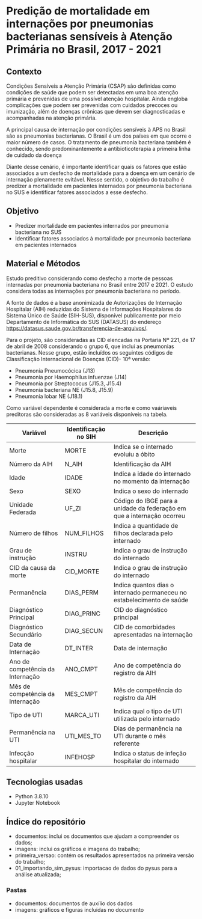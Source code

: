 # Predição de mortalidade em internações por pneumonias bacterianas sensíveis à Atenção Primária no Brasil, 2017 - 2021

## Contexto 

Condições Sensíveis a Atenção Primária (CSAP) são definidas como condições de saúde que podem ser detectadas em uma boa atenção primária e prevenidas de uma possível atenção hospitalar. Ainda engloba complicações que podem ser prevenidas com cuidados precoces ou imunização, além de doenças crônicas que devem ser diagnosticadas e acompanhadas na atenção primária. 

A principal causa de internação por condições sensíveis à APS no Brasil são as pneumonias bacterianas. O Brasil é um dos países em que ocorre o maior número de casos. O tratamento de pneumonia bacteriana também é conhecido, sendo predominantemente a antibioticoterapia a primeira linha de cuidado da doença

Diante desse cenário, é importante identificar quais os fatores que estão associados a um desfecho de mortalidade para a doença em um cenário de internação plenamente evitável. Nesse sentido, o objetivo do trabalho é predizer a mortalidade em pacientes internados por pneumonia bacteriana no SUS e identificar fatores associados a esse desfecho.

## Objetivo 

 - Predizer mortalidade em pacientes internados por pneumonia bacteriana no SUS 
 - Identificar fatores associados à mortalidade por pneumonia bacteriana em pacientes internados 

## Material e Métodos

Estudo preditivo considerando como desfecho a morte de pessoas internadas por pneumonia bacteriana no Brasil entre 2017 e 2021. O estudo considera todas as internações por pneumonia bacteriana no período. 

A fonte de dados é a base anonimizada de Autorizações de Internação Hospitalar (AIH) reduzidas do Sistema de Informações Hospitalares do Sistema Único de Saúde (SIH-SUS), disponível publicamente por meio Departamento de Informática do SUS (DATASUS) do endereço <https://datasus.saude.gov.br/transferencia-de-arquivos/>. 

Para o projeto, são consideradas as CID elencadas na Portaria Nº 221, de 17 de abril de 2008 considerando o grupo 6, que inclui as pneumonias bacterianas. Nesse grupo, estão incluídos os seguintes códigos de Classificação Internacional de Doenças (CID)- 10ª versão: 

- 	Pneumonia Pneumocócica (J13)
- 	Pneumonia por Haemophilus infuenzae (J14)
- 	Pneumonia por Streptococus (J15.3, J15.4)
-	Pneumonia bacteriana NE (J15.8, J15.9)
-	Pneumonia lobar NE (J18.1)

Como variável dependente é considerada a morte e como vaáriaveis preditoras são consideradas as 8 variáveis disponíveis na tabela.

|Variável |Identificação no SIH| Descrição| 
|---------|--------------------|----------|
|Morte|MORTE   |Indica se o internado evoluiu a óbito|
|Número da AIH  |N_AIH      |Identificação da AIH |
|Idade  |IDADE      |Indica a idade do internado no momento da internação |
|Sexo  |SEXO      |Indica o sexo do internado |
|Unidade Federada  |UF_ZI      |Código do IBGE para a unidade da federação em que a internação ocorreu |
|Número de filhos  |NUM_FILHOS      |Indica a quantidade de filhos declarada pelo internado |
|Grau de instrução  |INSTRU      |Indica o grau de instrução do internado |
|CID da  causa da morte  |CID_MORTE      |Indica o grau de instrução do internado |
|Permanência   |DIAS_PERM      |Indica quantos dias o internado permaneceu no estabelecimento de saúde |
|Diagnóstico Principal  |DIAG_PRINC      |CID do diagnóstico principal |
|Diagnóstico Secundário |DIAG_SECUN      |CID de comorbidades apresentadas na internação |
|Data de Internação |DT_INTER      |Data de internação |
|Ano de competência da Internação |ANO_CMPT      |Ano de competência do registro da AIH  |
|Mês de competência da Internação |MES_CMPT      |Mês de competência do registro da AIH |
|Tipo de UTI  |MARCA_UTI      |Indica qual o tipo de UTI utilizada pelo internado |
|Permanência na UTI  |UTI_MES_TO      |Dias de permanência na UTI durante o mês referente |
|Infecção hospitalar  |INFEHOSP     |Indica o status de infeção hospitalar do internado |

## Tecnologias usadas

- Python 3.8.10
- Jupyter Notebook

## Índice do repositório

- documentos: inclui os documentos que ajudam a compreender os dados;
- imagens: inclui os gráficos e imagens do trabalho;
- primeira_versao: contém os resultados apresentados na primeira versão do trabalho;
- 01_importando_sim_pysus: importacao de dados do pysus para a análise atualizada;

### Pastas 

- documentos: documentos de auxílio dos dados
- imagens: gráficos e figuras incluídas no documento
